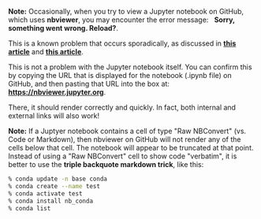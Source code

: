 
<b>Note:</b>  Occasionally, when you try to view a Jupyter notebook on GitHub, which uses <b>nbviewer</b>, you may encounter the error message: &nbsp;  <b>Sorry, something went wrong.  Reload?</b>.

This is a known problem that occurs sporadically, as discussed in
[<b>this article</b>](https://github.com/jupyter/notebook/issues/3555) and
[<b>this article</b>](https://medium.com/@pg170898/problem-facing-at-github-ipynb-is-not-loading-f986a04649f3).

This is not a problem with the Jupyter notebook itself.  You can confirm this by copying the URL that is displayed for the notebook (.ipynb file) on GitHub, and then pasting that URL into the box at:  <b>https://nbviewer.jupyter.org</b>.

There, it should render correctly and quickly.  In fact, both internal and external links will also work!

<b>Note:</b>  If a Juptyer notebook contains a cell of type "Raw NBConvert" (vs. Code or Markdown), then nbviewer on GitHub will not render any of the cells below that cell.  The notebook will appear to be truncated at that point.  Instead of using a "Raw NBConvert" cell to show code "verbatim", it is better to use the <b>triple backquote markdown trick</b>, like this:

``` bash
% conda update -n base conda
% conda create --name test
% conda activate test
% conda install nb_conda
% conda list
```
